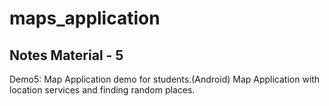 # maps_application
## Notes Material - 5
Demo5: Map Application demo for students.(Android)
Map Application with location services and finding random places.
